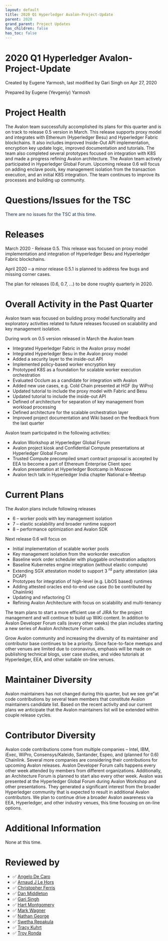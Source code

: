 ```yaml
---
layout: default
title: 2020 Q1 Hyperledger Avalon-Project-Update
parent: 2020
grand_parent: Project Updates
has_children: false
has_toc: false
---
```


# 2020 Q1 Hyperledger Avalon-Project-Update

Created by Eugene Yarmosh, last modified by Gari Singh on Apr 27, 2020

Prepared by Eugene (Yevgeniy) Yarmosh

# Project Health

The Avalon team successfully accomplished its plans for this quarter and
is on track to release 0.5 version in March. This release supports proxy
model and integrates with Ethereum (Hyperledger Besu) and Hyperledger
Fabric blockchains. It also includes improved Inside-Out API
implementation, encryption key update logic, improved documentation and
tutorials. The team also completed several prototypes focused on
integration with K8S and made a progress refining Avalon architecture.
The Avalon team actively participated in Hyperledger Global Forum.
Upcoming release 0.6 will focus on adding enclave pools, key management
isolation from the transaction execution, and an initial K8S
integration. The team continues to improve its processes and building up
community.


# Questions/Issues for the TSC

<span style="color: rgb(23,43,77);">There are no issues for the TSC at this time. </span>

# Releases

March 2020 - Release 0.5. This release was focused on proxy model
implementation and integration of Hyperledger Besu and Hyperledger
Fabric blockchains.

April 2020 – a minor release 0.5.1 is planned to address few bugs and
missing corner cases.

The plan for releases (0.6, 0.7, ...) to be done roughly quarterly in
2020.

# Overall Activity in the Past Quarter

Avalon team was focused on building proxy model functionality and
exploratory activities related to future releases focused on scalability
and key management isolation.

During work on 0.5 version released in March the Avalon team

-   Integrated Hyperledger Fabric in the Avalon proxy model
-   Integrated Hyperledger Besu in the Avalon proxy model
-   Added a security layer to the inside-out API
-   Implemented policy-based worker encryption key
-   Prototyped K8S as a foundation for scalable worker execution
orchestration
-   Evaluated Occlum as a candidate for integration with Avalon
-   Added new use cases, e.g. Cold Chain presented at HGF (by WiPro)
-   Updated tutorial to include the proxy model with Fabric and Besu
-   Updated tutorial to include the inside-out API
-   Defined of architecture for separation of key management from
workload processing 
-   Defined architecture for the scalable orchestration layer
-   Improved project documentation and Wiki based on the feedback from
the last quarter

Avalon team participated in the following activities:

-   Avalon Workshop at Hyperledger Global Forum
-   Avalon project kiosk and Confidential Compute presentations at Hyperledger Global Forum
-   Trusted Compute precompiled smart contract proposal is accepted by EEA to become a part of Ethereum Enterprise Client spec
-   Avalon presentation at Hyperledger Bootcamp in Moscow
-   Avalon tech talk in Hyperledger India chapter National e-Meetup

# Current Plans

The Avalon plans include following releases

-   6 – worker pools with key management isolation
-   7 – elastic scalability and broader runtime support
-   8 – performance optimization and Avalon SDK

Next release 0.6 will focus on

-   Initial implementation of scalable worker pools
-   Key management isolation from the workorder execution
-   Baseline work order scheduler with pluggable orchestration adaptors
-   Baseline Kubernetes engine integration (without elastic compute)
-   Extending SGX attestation model to support 3 <sup>rd</sup> party
attestation (aka DCAP)
-   Prototypes for integration of high-level (e.g. LibOS based) runtimes
-   Adding attested oracles end-to-end use case (to be contributed by Chainlink)
-   Updating and refactoring CI
-   Refining Avalon Architecture with focus on scalability and
multi-tenancy

The team plans to start a more efficient use of JIRA for the project
management and will continue to build up WiKi content. In addition to
Avalon Developer Forum calls (every other weeks) the plan includes
starting a new series of Avalon Architecture Forum calls.

Grow Avalon community and increasing the diversity of its maintainer and
contributor base continues to be a priority. Since face-to-face meetups
and other venues are limited due to coronavirus, emphasis will be made
on publishing technical blogs, user case studies, and video tutorials at Hyperledger, EEA, and other suitable on-line venues.

# Maintainer Diversity

Avalon maintainers has not changed during this quarter, but we see gre"at code contributions by several team members that constitute Avalon
maintainers candidate list. Based on the recent activity and our current
plans we anticipate that the Avalon maintainers list will be extended
within couple release cycles.

# Contributor Diversity

Avalon code contributions come from multiple companies – Intel, IBM,
iExec, WiPro, Consensys/Kaleido, Santander, Espeo, and (planned for 0.6)
Chainlink. Several more companies are considering their contributions
for upcoming Avalon releases.
Avalon Developer Forum calls happens every other week attended by members from different organizations. Additionally, an Architecture
Forum is planned to start also every other week.
Avalon was presented at the Hyperledger Global Forum during Avalon
Workshop and other presentations. They generated a significant interest
from the broader Hyperledger community that is expected to result in
additional Avalon contributors. We plan to continue drive a broader
Avalon awareness via EEA, Hyperledger, and other industry venues, this
time focusing on on-line options.



# Additional Information

None at this time.

# Reviewed by
-   ✅ <a href="https://wiki.hyperledger.org/display/~angelo.decaro" class="confluence-userlink user-mention" data-username="angelo.decaro" data-linked-resource-id="16327529" data-linked-resource-version="1" data-linked-resource-type="userinfo" data-base-url="https://wiki.hyperledger.org">Angelo De Caro</a>
-   ✅ <a href="https://wiki.hyperledger.org/display/~lehors" class="confluence-userlink user-mention" data-username="lehors" data-linked-resource-id="2394240" data-linked-resource-version="1" data-linked-resource-type="userinfo" data-base-url="https://wiki.hyperledger.org">Arnaud J Le Hors</a>
-   ✅ <a href="https://wiki.hyperledger.org/display/~ChristopherFerris" class="confluence-userlink user-mention" data-username="ChristopherFerris" data-linked-resource-id="2392402" data-linked-resource-version="1" data-linked-resource-type="userinfo" data-base-url="https://wiki.hyperledger.org">Christopher Ferris</a>
-   ✅
<a href="https://wiki.hyperledger.org/display/~dan.middleton@intel.com" class="confluence-userlink user-mention" data-username="dan.middleton@intel.com" data-linked-resource-id="6427025" data-linked-resource-version="2" data-linked-resource-type="userinfo" data-base-url="https://wiki.hyperledger.org">Dan Middleton</a>
-   ✅ <a href="https://wiki.hyperledger.org/display/~mastersingh24" class="confluence-userlink user-mention" data-username="mastersingh24" data-linked-resource-id="16321659" data-linked-resource-version="1" data-linked-resource-type="userinfo" data-base-url="https://wiki.hyperledger.org">Gari Singh</a>
-   ✅ <a href="https://wiki.hyperledger.org/display/~hartm" class="confluence-userlink user-mention" data-username="hartm" data-linked-resource-id="6422922" data-linked-resource-version="1" data-linked-resource-type="userinfo" data-base-url="https://wiki.hyperledger.org">Hart Montgomery</a>
-   ✅ <a href="https://wiki.hyperledger.org/display/~mwagner" class="confluence-userlink user-mention" data-username="mwagner" data-linked-resource-id="5505170" data-linked-resource-version="1" data-linked-resource-type="userinfo" data-base-url="https://wiki.hyperledger.org">Mark Wagner</a>
-   ✅ <a href="https://wiki.hyperledger.org/display/~nage" class="confluence-userlink user-mention" data-username="nage" data-linked-resource-id="2393038" data-linked-resource-version="1" data-linked-resource-type="userinfo" data-base-url="https://wiki.hyperledger.org">Nathan George</a>
-   ✅ <a href="https://wiki.hyperledger.org/display/~swetharepakula" class="confluence-userlink user-mention" data-username="swetharepakula" data-linked-resource-id="5505323" data-linked-resource-version="1" data-linked-resource-type="userinfo" data-base-url="https://wiki.hyperledger.org">Swetha Repakula</a>
-   ✅ <a href="https://wiki.hyperledger.org/display/~tkuhrt" class="confluence-userlink user-mention" data-username="tkuhrt" data-linked-resource-id="1180151" data-linked-resource-version="2" data-linked-resource-type="userinfo" data-base-url="https://wiki.hyperledger.org">Tracy Kuhrt</a>
-   ✅ <a href="https://wiki.hyperledger.org/display/~troyronda" class="confluence-userlink user-mention" data-username="troyronda" data-linked-resource-id="9110618" data-linked-resource-version="2" data-linked-resource-type="userinfo" data-base-url="https://wiki.hyperledger.org">Troy Ronda</a>






